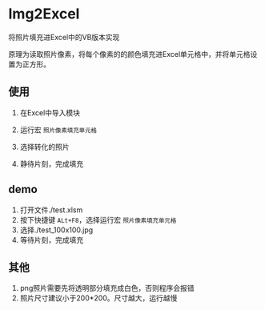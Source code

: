 # Img2Excel
 将照片填充进Excel中的VB版本实现

原理为读取照片像素，将每个像素的的颜色填充进Excel单元格中，并将单元格设置为正方形。

## 使用

1. 在Excel中导入模块

2. 运行宏 ```照片像素填充单元格```

3. 选择转化的照片

4. 静待片刻，完成填充

   

## demo

1. 打开文件./test.xlsm
2. 按下快捷键 ```ALt+F8```，选择运行宏 ```照片像素填充单元格```
3. 选择./test_100x100.jpg
4. 等待片刻，完成填充

## 其他

1. png照片需要先将透明部分填充成白色，否则程序会报错
2. 照片尺寸建议小于200*200。尺寸越大，运行越慢
